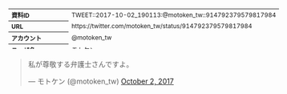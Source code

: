 <table style="font-size: 9pt; width: 610px; margin-bottom: 20px; height: 80px;">
<tbody>
    <tr>
        <th align=left>資料ID</th>
        <td align=left>TWEET::2017-10-02_190113:@motoken_tw::914792379579817984</td>
    </tr>
    <tr>
        <th align=left>URL</th>
        <td align=left>https://twitter.com/motoken_tw/status/914792379579817984</td>
    </tr>
    <tr>
        <th align=left>アカウント</th>
        <td align=left>@motoken_tw</td>
    </tr>
    <tr>
        <th align=left>ユーザ名</th>
        <td align=left>モトケン</td>
    </tr>
    <tr>
        <th align=left>ツイートの記録日時</th>
        <td align=left>created_at 2022-08-24_1419</td>
    </tr>
</tbody>
</table>
<blockquote class="twitter-tweet" data-width="450"  data-lang="ja"><p lang="ja" dir="ltr">私が尊敬する弁護士さんですよ。</p>&mdash; モトケン (@motoken_tw) <a href="https://twitter.com/motoken_tw/status/914792379579817984?ref_src=twsrc%5Etfw">October 2, 2017</a></blockquote>
<script async src="https://platform.twitter.com/widgets.js" charset="utf-8"></script>


